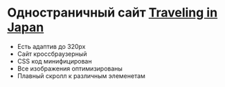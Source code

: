 # Одностраничный сайт [Traveling in Japan](https://m1arsen.github.io/travel-landing/)
- Есть адаптив до 320px
- Сайт кроссбраузерный
- CSS код минифицирован
- Все изображения оптимизированы
- Плавный скролл к различным элеменетам
